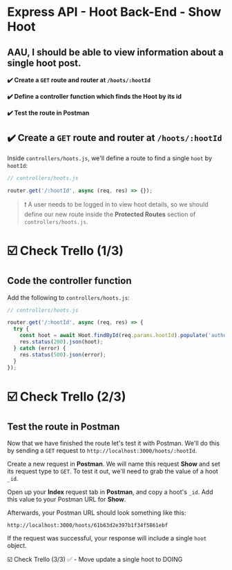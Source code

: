 # Express API - Hoot Back-End - Show Hoot
## AAU, I should be able to view information about a single hoot post.

**✔️ Create a `GET` route and router at `/hoots/:hootId`**

**✔️ Define a controller function which finds the Hoot by its id**

**✔️ Test the route in Postman**


## ✔️ Create a `GET` route and router at `/hoots/:hootId`

Inside `controllers/hoots.js`, we'll define a route to find a single `hoot` by `hootId`:

```jsx
// controllers/hoots.js

router.get('/:hootId', async (req, res) => {});
```

> ❗ A user needs to be logged in to view hoot details, so we should define our new route inside the **Protected Routes** section of `controllers/hoots.js`.

# ☑️ Check Trello (1/3)

## Code the controller function

Add the following to `controllers/hoots.js`:

```jsx
// controllers/hoots.js

router.get('/:hootId', async (req, res) => {
  try {
    const hoot = await Hoot.findById(req.params.hootId).populate('author');
    res.status(200).json(hoot);
  } catch (error) {
    res.status(500).json(error);
  }
});
```
# ☑️ Check Trello (2/3)

## Test the route in Postman

Now that we have finished the route let's test it with Postman. We'll do this by sending a `GET` request to `http://localhost:3000/hoots/:hootId`.

Create a new request in **Postman**. We will name this request **Show** and set its request type to `GET`. To test it out, we'll need to grab the value of a hoot `_id`.

Open up your **Index** request tab in **Postman**, and copy a hoot's `_id`. Add this value to your Postman URL for **Show**.

Afterwards, your Postman URL should look something like this:

```
http://localhost:3000/hoots/61b63d2e397b1f34f5861ebf
```

If the request was successful, your response will include a single `hoot` object.

☑️ Check Trello (3/3) ✅ - Move update a single hoot to DOING
